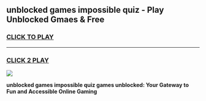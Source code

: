 
## unblocked games impossible quiz - Play Unblocked Gmaes & Free
<h3>
<a href="https://news.freeplayer.one?title=unblocked_games_impossible_quiz&ref=16F">CLICK TO PLAY</a></h3>
<hr>

<h3>
<a href="https://news.freeplayer.one?title=unblocked_games_impossible_quiz&ref=16F">CLICK 2 PLAY</a>
  
</h3>

<a href="https://news.freeplayer.one?title=unblocked_games_impossible_quiz&ref=16F/"><img src="https://clearcache.store/games.png"></a>


**unblocked games impossible quiz games unblocked: Your Gateway to Fun and Accessible Online Gaming**

